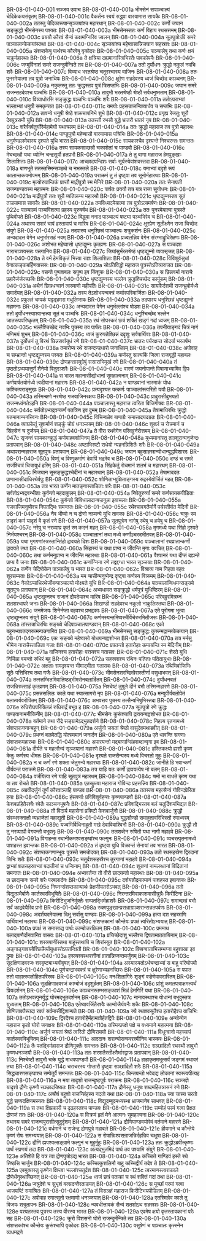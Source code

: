 BR-08-01-040-001  सञ्जय उवाच
BR-08-01-040-001a भीमसेनं सपाञ्चाल्यं चेदिकेकयसंवृतम्
BR-08-01-040-001c वैकर्तनः स्वयं रुद्ध्वा वारयामास सायकैः
BR-08-01-040-002a ततस्तु चेदिकारूषान्सृञ्जयांश्च महारथान्
BR-08-01-040-002c कर्णो जघान सङ्क्रुद्धो भीमसेनस्य पश्यतः
BR-08-01-040-003a भीमसेनस्ततः कर्णं विहाय रथसत्तमम्
BR-08-01-040-003c प्रययौ कौरवं सैन्यं कक्षमग्निरिव ज्वलन्
BR-08-01-040-004a सूतपुत्रोऽपि समरे पाञ्चालान्केकयांस्तथा
BR-08-01-040-004c सृञ्जयांश्च महेष्वासान्निजघान सहस्रशः
BR-08-01-040-005a संशप्तकेषु पार्थश्च कौरवेषु वृकोदरः
BR-08-01-040-005c पाञ्चालेषु तथा कर्णः क्षयं चक्रूर्महारथाः
BR-08-01-040-006a ते क्षत्रिया दह्यमानास्त्रिभिस्तैः पावकोपमैः
BR-08-01-040-006c जग्मुर्विनाशं समरे राजन्दुर्मन्त्रिते तव
BR-08-01-040-007a ततो दुर्योधनः क्रुद्धो नकुलं नवभिः शरैः
BR-08-01-040-007c विव्याध भरतश्रेष्ठ चतुरश्चास्य वाजिनः
BR-08-01-040-008a ततः पुनरमेयात्मा तव पुत्रो जनाधिपः
BR-08-01-040-008c क्षुरेण सहदेवस्य ध्वजं चिच्छेद काञ्चनम्
BR-08-01-040-009a नकुलस्तु ततः क्रुद्धस्तव पुत्रं त्रिसप्तभिः
BR-08-01-040-009c जघान समरे राजन्सहदेवश्च पञ्चभिः
BR-08-01-040-010a तावुभौ भरतश्रेष्ठौ श्रेष्ठौ सर्वधनुष्मताम्
BR-08-01-040-010c विव्याधोरसि सङ्क्रुद्धः पञ्चभिः पञ्चभिः शरैः
BR-08-01-040-011a ततोऽपराभ्यां भल्लाभ्यां धनुषी समकृन्तत
BR-08-01-040-011c यमयोः प्रहसन्राजन्विव्याधैव च सप्तभिः
BR-08-01-040-012a तावन्ये धनुषी श्रेष्ठे शक्रचापनिभे शुभे
BR-08-01-040-012c प्रगृह्य रेजतुः शूरौ देवपुत्रसमौ युधि
BR-08-01-040-013a ततस्तौ रभसौ युद्धे भ्रातरौ भ्रातरं नृप
BR-08-01-040-013c शरैर्ववर्षतुर्घोरैर्महामेघौ यथाचलम्
BR-08-01-040-014a ततः क्रुद्धो महाराज तव पुत्रो महारथः
BR-08-01-040-014c पाण्डुपुत्रौ महेष्वासौ वारयामास पत्रिभिः
BR-08-01-040-015a धनुर्मण्डलमेवास्य दृश्यते युधि भारत
BR-08-01-040-015c सायकाश्चैव दृश्यन्ते निश्चरन्तः समन्ततः
BR-08-01-040-016a तस्य सायकसञ्छन्नौ चकाशेतां च पाण्डवौ
BR-08-01-040-016c मेघच्छन्नौ यथा व्योम्नि चन्द्रसूर्यौ हतप्रभौ
BR-08-01-040-017a ते तु बाणा महाराज हेमपुङ्खाः शिलाशिताः
BR-08-01-040-017c आच्छादयन्दिशः सर्वाः सूर्यस्येवांशवस्तदा
BR-08-01-040-018a बाणभूते ततस्तस्मिन्सञ्छन्ने च नभस्तले
BR-08-01-040-018c यमाभ्यां ददृशे रूपं कालान्तकयमोपमम्
BR-08-01-040-019a पराक्रमं तु तं दृष्ट्वा तव सूनोर्महारथाः
BR-08-01-040-019c मृत्योरुपान्तिकं प्राप्तौ माद्रीपुत्रौ स्म मेनिरे
BR-08-01-040-020a ततः सेनापती राजन्पाण्डवस्य महात्मनः
BR-08-01-040-020c पार्षतः प्रययौ तत्र यत्र राजा सुयोधनः
BR-08-01-040-021a माद्रीपुत्रौ ततः शूरौ व्यतिक्रम्य महारथौ
BR-08-01-040-021c धृष्टद्युम्नस्तव सुतं ताडयामास सायकैः
BR-08-01-040-022a तमविध्यदमेयात्मा तव पुत्रोऽत्यमर्षणः
BR-08-01-040-022c पाञ्चाल्यं पञ्चविंशत्या प्रहस्य पुरुषर्षभ
BR-08-01-040-023a ततः पुनरमेयात्मा पुत्रस्ते पृथिवीपते
BR-08-01-040-023c विद्ध्वा ननाद पाञ्चाल्यं षष्ट्या पञ्चभिरेव च
BR-08-01-040-024a अथास्य सशरं चापं हस्तावापं च मारिष
BR-08-01-040-024c क्षुरप्रेण सुतीक्ष्णेन राजा चिच्छेद संयुगे
BR-08-01-040-025a तदपास्य धनुश्छिन्नं पाञ्चाल्यः शत्रुकर्शनः
BR-08-01-040-025c अन्यदादत्त वेगेन धनुर्भारसहं नवम्
BR-08-01-040-026a प्रज्वलन्निव वेगेन संरम्भाद्रुधिरेक्षणः
BR-08-01-040-026c अशोभत महेष्वासो धृष्टद्युम्नः कृतव्रणः
BR-08-01-040-027a स पञ्चदश नाराचाञ्श्वसतः पन्नगानिव
BR-08-01-040-027c जिघांसुर्भरतश्रेष्ठं धृष्टद्युम्नो व्यवासृजत्
BR-08-01-040-028a ते वर्म हेमविकृतं भित्त्वा राज्ञः शिलाशिताः
BR-08-01-040-028c विविशुर्वसुधां वेगात्कङ्कबर्हिणवाससः
BR-08-01-040-029a सोऽतिविद्धो महाराज पुत्रस्तेऽतिव्यराजत
BR-08-01-040-029c वसन्ते पुष्पशबलः सपुष्प इव किंशुकः
BR-08-01-040-030a स छिन्नवर्मा नाराचैः प्रहारैर्जर्जरच्छविः
BR-08-01-040-030c धृष्टद्युम्नस्य भल्लेन क्रुद्धश्चिच्छेद कार्मुकम्
BR-08-01-040-031a अथैनं छिन्नधन्वानं त्वरमाणो महीपतिः
BR-08-01-040-031c सायकैर्दशभी राजन्भ्रुवोर्मध्ये समार्दयत्
BR-08-01-040-032a तस्य तेऽशोभयन्वक्त्रं कर्मारपरिमार्जिताः
BR-08-01-040-032c प्रफुल्लं चम्पकं यद्वद्भ्रमरा मधुलिप्सवः
BR-08-01-040-033a तदपास्य धनुश्छिन्नं धृष्टद्युम्नो महामनाः
BR-08-01-040-033c अन्यदादत्त वेगेन धनुर्भल्लांश्च षोडश
BR-08-01-040-034a ततो दुर्योधनस्याश्वान्हत्वा सूतं च पञ्चभिः
BR-08-01-040-034c धनुश्चिच्छेद भल्लेन जातरूपपरिष्कृतम्
BR-08-01-040-035a रथं सोपस्करं छत्रं शक्तिं खड्गं गदां ध्वजम्
BR-08-01-040-035c भल्लैश्चिच्छेद नवभिः पुत्रस्य तव पार्षतः
BR-08-01-040-036a तपनीयाङ्गदं चित्रं नागं मणिमयं शुभम्
BR-08-01-040-036c ध्वजं कुरुपतेश्छिन्नं ददृशुः सर्वपार्थिवाः
BR-08-01-040-037a दुर्योधनं तु विरथं छिन्नसर्वायुधं रणे
BR-08-01-040-037c भ्रातरः पर्यरक्षन्त सोदर्या भरतर्षभ
BR-08-01-040-038a तमारोप्य रथे राजन्दण्डधारो जनाधिपम्
BR-08-01-040-038c अपोवाह च सम्भ्रान्तो धृष्टद्युम्नस्य पश्यतः
BR-08-01-040-039a कर्णस्तु सात्यकिं जित्वा राजगृद्धी महाबलः
BR-08-01-040-039c द्रोणहन्तारमुग्रेषुं ससाराभिमुखं रणे
BR-08-01-040-040a तं पृष्ठतोऽभ्ययात्तूर्णं शैनेयो वितुदञ्शरैः
BR-08-01-040-040c वारणं जघनोपान्ते विषाणाभ्यामिव द्विपः
BR-08-01-040-041a स भारत महानासीद्योधानां सुमहात्मनाम्
BR-08-01-040-041c कर्णपार्षतयोर्मध्ये त्वदीयानां महारणः
BR-08-01-040-042a न पाण्डवानां नास्माकं योधः कश्चित्पराङ्मुखः
BR-08-01-040-042c प्रत्यदृश्यत यत्कर्णः पाञ्चालांस्त्वरितो ययौ
BR-08-01-040-043a तस्मिन्क्षणे नरश्रेष्ठ गजवाजिनरक्षयः
BR-08-01-040-043c प्रादुरासीदुभयतो राजन्मध्यंगतेऽहनि
BR-08-01-040-044a पाञ्चालास्तु महाराज त्वरिता विजिगीषवः
BR-08-01-040-044c सर्वतोऽभ्यद्रवन्कर्णं पतत्रिण इव द्रुमम्
BR-08-01-040-045a तेषामाधिरथिः क्रुद्धो यतमानान्मनस्विनः
BR-08-01-040-045c विचिन्वन्नेव बाणाग्रैः समासादयदग्रतः
BR-08-01-040-046a व्याघ्रकेतुं सुशर्माणं शङ्कुं चोग्रं धनञ्जयम्
BR-08-01-040-046c शुक्लं च रोचमानं च सिंहसेनं च दुर्जयम्
BR-08-01-040-047a ते वीरा रथवेगेन परिवव्रुर्नरोत्तमम्
BR-08-01-040-047c सृजन्तं सायकान्क्रुद्धं कर्णमाहवशोभिनम्
BR-08-01-040-048a युध्यमानांस्तु ताञ्शूरान्मनुजेन्द्रः प्रतापवान्
BR-08-01-040-048c अष्टाभिरष्टौ राधेयो न्यहनन्निशितैः शरैः
BR-08-01-040-049a अथापरान्महाराज सूतपुत्रः प्रतापवान्
BR-08-01-040-049c जघान बहुसाहस्रान्योधान्युद्धविशारदः
BR-08-01-040-050a विष्णुं च विष्णुकर्माणं देवापिं भद्रमेव च
BR-08-01-040-050c दण्डं च समरे राजंश्चित्रं चित्रायुधं हरिम्
BR-08-01-040-051a सिंहकेतुं रोचमानं शलभं च महारथम्
BR-08-01-040-051c निजघान सुसङ्क्रुद्धश्चेदीनां च महारथान्
BR-08-01-040-052a तेषामाददतः प्राणानासीदाधिरथेर्वपुः
BR-08-01-040-052c शोणिताभ्युक्षिताङ्गस्य रुद्रस्येवोर्जितं महत्
BR-08-01-040-053a तत्र भारत कर्णेन मातङ्गास्ताडिताः शरैः
BR-08-01-040-053c सर्वतोऽभ्यद्रवन्भीताः कुर्वन्तो महदाकुलम्
BR-08-01-040-054a निपेतुरुर्व्यां समरे कर्णसायकपीडिताः
BR-08-01-040-054c कुर्वन्तो विविधान्नादान्वज्रनुन्ना इवाचलाः
BR-08-01-040-055a गजवाजिमनुष्यैश्च निपतद्भिः समन्ततः
BR-08-01-040-055c रथैश्चावगतैर्मार्गे पर्यस्तीर्यत मेदिनी
BR-08-01-040-056a नैव भीष्मो न च द्रोणो नाप्यन्ये युधि तावकाः
BR-08-01-040-056c चक्रुः स्म तादृशं कर्म यादृशं वै कृतं रणे
BR-08-01-040-057a सूतपुत्रेण नागेषु रथेषु च हयेषु च
BR-08-01-040-057c नरेषु च नरव्याघ्र कृतं स्म कदनं महत्
BR-08-01-040-058a मृगमध्ये यथा सिंहो दृश्यते निर्भयश्चरन्
BR-08-01-040-058c पाञ्चालानां तथा मध्ये कर्णोऽचरदभीतवत्
BR-08-01-040-059a यथा मृगगणांस्त्रस्तान्सिंहो द्रावयते दिशः
BR-08-01-040-059c पाञ्चालानां रथव्रातान्कर्णो द्रावयते तथा
BR-08-01-040-060a सिंहास्यं च यथा प्राप्य न जीवन्ति मृगाः क्वचित्
BR-08-01-040-060c तथा कर्णमनुप्राप्य न जीवन्ति महारथाः
BR-08-01-040-061a वैश्वानरं यथा दीप्तं दह्यन्ते प्राप्य वै जनाः
BR-08-01-040-061c कर्णाग्निना रणे तद्वद्दग्धा भारत सृञ्जयाः
BR-08-01-040-062a कर्णेन चेदिष्वेकेन पाञ्चालेषु च भारत
BR-08-01-040-062c विश्राव्य नाम निहता बहवः शूरसम्मताः
BR-08-01-040-063a मम चासीन्मनुष्येन्द्र दृष्ट्वा कर्णस्य विक्रमम्
BR-08-01-040-063c नैकोऽप्याधिरथेर्जीवन्पाञ्चाल्यो मोक्ष्यते युधि
BR-08-01-040-064a पाञ्चालान्विधमन्सङ्ख्ये सूतपुत्रः प्रतापवान्
BR-08-01-040-064c अभ्यधावत सङ्क्रुद्धो धर्मपुत्रं युधिष्ठिरम्
BR-08-01-040-065a धृष्टद्युम्नश्च राजानं द्रौपदेयाश्च मारिष
BR-08-01-040-065c परिवव्रुरमित्रघ्नं शतशश्चापरे जनाः
BR-08-01-040-066a शिखण्डी सहदेवश्च नकुलो नाकुलिस्तथा
BR-08-01-040-066c जनमेजयः शिनेर्नप्ता बहवश्च प्रभद्रकाः
BR-08-01-040-067a एते पुरोगमा भूत्वा धृष्टद्युम्नस्य संयुगे
BR-08-01-040-067c कर्णमस्यन्तमिष्वस्त्रैर्विचेरुरमितौजसः
BR-08-01-040-068a तांस्तत्राधिरथिः सङ्ख्ये चेदिपाञ्चालपाण्डवान्
BR-08-01-040-068c एको बहूनभ्यपतद्गरुत्मन्पन्नगानिव
BR-08-01-040-069a भीमसेनस्तु सङ्क्रुद्धः कुरून्मद्रान्सकेकयान्
BR-08-01-040-069c एकः सङ्ख्ये महेष्वासो योधयन्बह्वशोभत
BR-08-01-040-070a तत्र मर्मसु भीमेन नाराचैस्ताडिता गजाः
BR-08-01-040-070c प्रपतन्तो हतारोहाः कम्पयन्ति स्म मेदिनीम्
BR-08-01-040-071a वाजिनश्च हतारोहाः पत्तयश्च गतासवः
BR-08-01-040-071c शेरते युधि निर्भिन्ना वमन्तो रुधिरं बहु
BR-08-01-040-072a सहस्रशश्च रथिनः पतिताः पतितायुधाः
BR-08-01-040-072c अक्षताः समदृश्यन्त भीमाद्भीता गतासवः
BR-08-01-040-073a रथिभिर्वाजिभिः सूतैः पत्तिभिश्च तथा गजैः
BR-08-01-040-073c भीमसेनशरच्छिन्नैरास्तीर्णा वसुधाभवत्
BR-08-01-040-074a तत्स्तम्भितमिवातिष्ठद्भीमसेनबलार्दितम्
BR-08-01-040-074c दुर्योधनबलं राजन्निरुत्साहं कृतव्रणम्
BR-08-01-040-075a निश्चेष्टं तुमुले दीनं बभौ तस्मिन्महारणे
BR-08-01-040-075c प्रसन्नसलिलः काले यथा स्यात्सागरो नृप
BR-08-01-040-076a मन्युवीर्यबलोपेतं बलात्पर्यवरोपितम्
BR-08-01-040-076c अभवत्तव पुत्रस्य तत्सैन्यमिषुभिस्तदा
BR-08-01-040-076e रुधिरौघपरिक्लिन्नं रुधिरार्द्रं बभूव ह
BR-08-01-040-077a सूतपुत्रो रणे क्रुद्धः पाण्डवानामनीकिनीम्
BR-08-01-040-077c भीमसेनः कुरूंश्चापि द्रावयन्बह्वशोभत
BR-08-01-040-078a वर्तमाने तथा रौद्रे सङ्ग्रामेऽद्भुतदर्शने
BR-08-01-040-078c निहत्य पृतनामध्ये संशप्तकगणान्बहून्
BR-08-01-040-079a अर्जुनो जयतां श्रेष्ठो वासुदेवमथाब्रवीत्
BR-08-01-040-079c प्रभग्नं बलमेतद्धि योत्स्यमानं जनार्दन
BR-08-01-040-080a एते धावन्ति सगणाः संशप्तकमहारथाः
BR-08-01-040-080c अपारयन्तो मद्बाणान्सिंहशब्दान्मृगा इव
BR-08-01-040-081a दीर्यते च महत्सैन्यं सृञ्जयानां महारणे
BR-08-01-040-081c हस्तिकक्ष्यो ह्यसौ कृष्ण केतुः कर्णस्य धीमतः
BR-08-01-040-081e दृश्यते राजसैन्यस्य मध्ये विचरतो मुहुः
BR-08-01-040-082a न च कर्णं रणे शक्ता जेतुमन्ये महारथाः
BR-08-01-040-082c जानीते हि भवान्कर्णं वीर्यवन्तं पराक्रमे
BR-08-01-040-083a तत्र याहि यतः कर्णो द्रावयत्येष नो बलम्
BR-08-01-040-084a वर्जयित्वा रणे याहि सूतपुत्रं महारथम्
BR-08-01-040-084c श्रमो मा बाधते कृष्ण यथा वा तव रोचते
BR-08-01-040-085a एतच्छ्रुत्वा महाराज गोविन्दः प्रहसन्निव
BR-08-01-040-085c अब्रवीदर्जुनं तूर्णं कौरवाञ्जहि पाण्डव
BR-08-01-040-086a ततस्तव महत्सैन्यं गोविन्दप्रेरिता हयाः
BR-08-01-040-086c हंसवर्णाः प्रविविशुर्वहन्तः कृष्णपाण्डवौ
BR-08-01-040-087a केशवप्रहितैरश्वैः श्वेतैः काञ्चनभूषणैः
BR-08-01-040-087c प्रविशद्भिस्तव बलं चतुर्दिशमभिद्यत
BR-08-01-040-088a तौ विदार्य महासेनां प्रविष्टौ केशवार्जुनौ
BR-08-01-040-088c क्रुद्धौ संरम्भरक्ताक्षौ व्यभ्राजेतां महाद्युती
BR-08-01-040-089a युद्धशौण्डौ समाहूतावरिभिस्तौ रणाध्वरम्
BR-08-01-040-089c यज्वभिर्विधिनाहूतौ मखे देवाविवाश्विनौ
BR-08-01-040-090a क्रुद्धौ तौ तु नरव्याघ्रौ वेगवन्तौ बभूवतुः
BR-08-01-040-090c तलशब्देन रुषितौ यथा नागौ महाहवे
BR-08-01-040-091a विगाहन्स रथानीकमश्वसङ्घांश्च फल्गुनः
BR-08-01-040-091c व्यचरत्पृतनामध्ये पाशहस्त इवान्तकः
BR-08-01-040-092a तं दृष्ट्वा युधि विक्रान्तं सेनायां तव भारत
BR-08-01-040-092c संशप्तकगणान्भूयः पुत्रस्ते समचोदयत्
BR-08-01-040-093a ततो रथसहस्रेण द्विरदानां त्रिभिः शतैः
BR-08-01-040-093c चतुर्दशसहस्रैश्च तुरगाणां महाहवे
BR-08-01-040-094a द्वाभ्यां शतसहस्राभ्यां पदातीनां च धन्विनाम्
BR-08-01-040-094c शूराणां नामलब्धानां विदितानां समन्ततः
BR-08-01-040-094e अभ्यवर्तन्त तौ वीरौ छादयन्तो महारथाः
BR-08-01-040-095a स छाद्यमानः समरे शरैः परबलार्दनः
BR-08-01-040-095c दर्शयन्रौद्रमात्मानं पाशहस्त इवान्तकः
BR-08-01-040-095e निघ्नन्संशप्तकान्पार्थः प्रेक्षणीयतरोऽभवत्
BR-08-01-040-096a ततो विद्युत्प्रभैर्बाणैः कार्तस्वरविभूषितैः
BR-08-01-040-096c निरन्तरमिवाकाशमासीन्नुन्नैः किरीटिना
BR-08-01-040-097a किरीटिभुजनिर्मुक्तैः सम्पतद्भिर्महाशरैः
BR-08-01-040-097c समाच्छन्नं बभौ सर्वं काद्रवेयैरिव प्रभो
BR-08-01-040-098a रुक्मपुङ्खान्प्रसन्नाग्राञ्शरान्सन्नतपर्वणः
BR-08-01-040-098c अदर्शयदमेयात्मा दिक्षु सर्वासु पाण्डवः
BR-08-01-040-099a हत्वा दश सहस्राणि पार्थिवानां महारथः
BR-08-01-040-099c संशप्तकानां कौन्तेयः प्रपक्षं त्वरितोऽभ्ययात्
BR-08-01-040-100a प्रपक्षं स समासाद्य पार्थः काम्बोजरक्षितम्
BR-08-01-040-100c प्रममाथ बलाद्बाणैर्दानवानिव वासवः
BR-08-01-040-101a प्रचिच्छेदाशु भल्लैश्च द्विषतामाततायिनाम्
BR-08-01-040-101c शस्त्रपाणींस्तथा बाहूंस्तथापि च शिरांस्युत
BR-08-01-040-102a अङ्गाङ्गावयवैश्छिन्नैर्व्यायुधास्तेऽपतन्क्षितौ
BR-08-01-040-102c विष्वग्वाताभिसम्भग्ना बहुशाखा इव द्रुमाः
BR-08-01-040-103a हस्त्यश्वरथपत्तीनां व्रातान्निघ्नन्तमर्जुनम्
BR-08-01-040-103c सुदक्षिणादवरजः शरवृष्ट्याभ्यवीवृषत्
BR-08-01-040-104a अस्यास्यतोऽर्धचन्द्राभ्यां स बाहू परिघोपमौ
BR-08-01-040-104c पूर्णचन्द्राभवक्त्रं च क्षुरेणाभ्यहनच्छिरः
BR-08-01-040-105a स पपात ततो वाहात्स्वलोहितपरिस्रवः
BR-08-01-040-105c मनःशिलागिरेः शृङ्गं वज्रेणेवावदारितम्
BR-08-01-040-106a सुदक्षिणादवरजं काम्बोजं ददृशुर्हतम्
BR-08-01-040-106c प्रांशुं कमलपत्राक्षमत्यर्थं प्रियदर्शनम्
BR-08-01-040-106e काञ्चनस्तम्भसङ्काशं भिन्नं हेमगिरिं यथा
BR-08-01-040-107a ततोऽभवत्पुनर्युद्धं घोरमद्भुतदर्शनम्
BR-08-01-040-107c नानावस्थाश्च योधानां बभूवुस्तत्र युध्यताम्
BR-08-01-040-108a एतेष्वावर्जितैरश्वैः काम्बोजैर्यवनैः शकैः
BR-08-01-040-108c शोणिताक्तैस्तदा रक्तं सर्वमासीद्विशाम्पते
BR-08-01-040-109a रथै रथाश्वसूतैश्च हतारोहैश्च वाजिभिः
BR-08-01-040-109c द्विरदैश्च हतारोहैर्महामात्रैर्हतद्विपैः
BR-08-01-040-109e अन्योन्येन महाराज कृतो घोरो जनक्षयः
BR-08-01-040-110a तस्मिन्प्रपक्षे पक्षे च वध्यमाने महात्मना
BR-08-01-040-110c अर्जुनं जयतां श्रेष्ठं त्वरितो द्रौणिराययौ
BR-08-01-040-111a विधुन्वानो महच्चापं कार्तस्वरविभूषितम्
BR-08-01-040-111c आददानः शरान्घोरान्स्वरश्मीनिव भास्करः
BR-08-01-040-112a तैः पतद्भिर्महाराज द्रौणिमुक्तैः समन्ततः
BR-08-01-040-112c सञ्छादितौ रथस्थौ तावुभौ कृष्णधनञ्जयौ
BR-08-01-040-113a ततः शरशतैस्तीक्ष्णैर्भारद्वाजः प्रतापवान्
BR-08-01-040-113c निश्चेष्टौ तावुभौ चक्रे युद्धे माधवपाण्डवौ
BR-08-01-040-114a हाहाकृतमभूत्सर्वं जङ्गमं स्थावरं तथा
BR-08-01-040-114c चराचरस्य गोप्तारौ दृष्ट्वा सञ्छादितौ शरैः
BR-08-01-040-115a सिद्धचारणसङ्घाश्च सम्पेतुर्वै समन्ततः
BR-08-01-040-115c चिन्तयन्तो भवेदद्य लोकानां स्वस्त्यपीत्यह
BR-08-01-040-116a न मया तादृशो राजन्दृष्टपूर्वः पराक्रमः
BR-08-01-040-116c सञ्जज्ञे यादृशो द्रौणेः कृष्णौ सञ्छादयिष्यतः
BR-08-01-040-117a द्रौणेस्तु धनुषः शब्दमहितत्रासनं रणे
BR-08-01-040-117c अश्रौषं बहुशो राजन्सिंहस्य नदतो यथा
BR-08-01-040-118a ज्या चास्य चरतो युद्धे सव्यदक्षिणमस्यतः
BR-08-01-040-118c विद्युदम्बुदमध्यस्था भ्राजमानेव साभवत्
BR-08-01-040-119a स तथा क्षिप्रकारी च दृढहस्तश्च पाण्डवः
BR-08-01-040-119c सम्मोहं परमं गत्वा प्रैक्षत द्रोणजं ततः
BR-08-01-040-120a स विक्रमं हृतं मेने आत्मनः सुमहात्मना
BR-08-01-040-120c तथास्य समरे राजन्वपुरासीत्सुदुर्दृशम्
BR-08-01-040-121a द्रौणिपाण्डवयोरेवं वर्तमाने महारणे
BR-08-01-040-121c वर्धमाने च राजेन्द्र द्रोणपुत्रे महाबले
BR-08-01-040-121e हीयमाने च कौन्तेये कृष्णं रोषः समभ्ययात्
BR-08-01-040-122a स रोषान्निःश्वसन्राजन्निर्दहन्निव चक्षुषा
BR-08-01-040-122c द्रौणिं ह्यपश्यत्सङ्ग्रामे फल्गुनं च मुहुर्मुहुः
BR-08-01-040-123a ततः क्रुद्धोऽब्रवीत्कृष्णः पार्थं सप्रणयं तदा
BR-08-01-040-123c अत्यद्भुतमिदं पार्थ तव पश्यामि संयुगे
BR-08-01-040-123e अतिशेते हि यत्र त्वा द्रोणपुत्रोऽद्य भारत
BR-08-01-040-124a कच्चित्ते गाण्डिवं हस्ते रथे तिष्ठसि चार्जुन
BR-08-01-040-124c कच्चित्कुशलिनौ बाहू कच्चिद्वीर्यं तदेव ते
BR-08-01-040-125a एवमुक्तस्तु कृष्णेन क्षिप्त्वा भल्लांश्चतुर्दश
BR-08-01-040-125c त्वरमाणस्त्वराकाले द्रौणेर्धनुरथाच्छिनत्
BR-08-01-040-125e ध्वजं छत्रं पताकां च रथं शक्तिं गदां तथा
BR-08-01-040-126a जत्रुदेशे च सुभृशं वत्सदन्तैरताडयत्
BR-08-01-040-126c स मूर्च्छां परमां गत्वा ध्वजयष्टिं समाश्रितः
BR-08-01-040-127a तं विसञ्ज्ञं महाराज किरीटिभयपीडितम्
BR-08-01-040-127c अपोवाह रणात्सूतो रक्षमाणो धनञ्जयात्
BR-08-01-040-128a एतस्मिन्नेव काले तु विजयः शत्रुतापनः
BR-08-01-040-128c न्यवधीत्तावकं सैन्यं शतशोऽथ सहस्रशः
BR-08-01-040-128e पश्यतस्तव पुत्रस्य तस्य वीरस्य भारत
BR-08-01-040-129a एवमेष क्षयो वृत्तस्तावकानां परैः सह
BR-08-01-040-129c क्रूरो विशसनो घोरो राजन्दुर्मन्त्रिते तव
BR-08-01-040-130a संशप्तकांश्च कौन्तेयः कुरूंश्चापि वृकोदरः
BR-08-01-040-130c वसुषेणं च पाञ्चालः कृत्स्नेन व्यधमद्रणे

